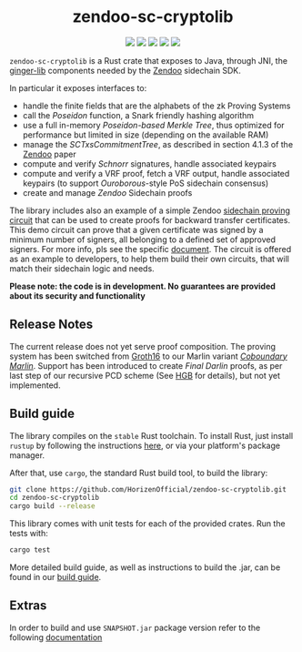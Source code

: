 <h1 align="center">zendoo-sc-cryptolib</h1>
<p align="center">
    <a href= "https://github.com/HorizenOfficial/zendoo-sc-cryptolib/releases"><img src="https://img.shields.io/github/release/HorizenOfficial/zendoo-sc-cryptolib.svg"></a>
    <a href="AUTHORS"><img src="https://img.shields.io/github/contributors/HorizenOfficial/zendoo-sc-cryptolib.svg?"></a>
    <a href="https://travis-ci.com/github/HorizenOfficial/zendoo-sc-cryptolib"><img src="https://app.travis-ci.com/HorizenOfficial/zendoo-sc-cryptolib.svg?branch=master"></a>
    <a href="LICENSE-MIT"><img src="https://img.shields.io/badge/license-MIT-blue.svg"></a>
    <a href="CONTRIBUTING.md"><img src="https://img.shields.io/badge/PRs-welcome-brightgreen.svg?style=flat-square"></a>
</p>

`zendoo-sc-cryptolib` is a Rust crate that exposes to Java, through JNI, the [ginger-lib](https://github.com/HorizenOfficial/ginger-lib) components needed by the [Zendoo](https://eprint.iacr.org/2020/123.pdf "Zendoo") sidechain SDK.

In particular it exposes interfaces to:

* handle the finite fields that are the alphabets of the zk Proving Systems
* call the *Poseidon* function, a Snark friendly hashing algorithm
* use a full in-memory *Poseidon-based Merkle Tree*, thus optimized for performance but limited in size (depending on the available RAM)
* manage the *SCTxsCommitmentTree*, as described in section 4.1.3 of the [Zendoo](https://eprint.iacr.org/2020/123.pdf "Zendoo") paper
* compute and verify *Schnorr* signatures, handle associated keypairs
* compute and verify a VRF proof, fetch a VRF output, handle associated keypairs (to support *Ouroborous*-style PoS sidechain consensus)
* create and manage *Zendoo* Sidechain proofs

The library includes also an example of a simple Zendoo [sidechain proving circuit](demo-circuit) that can be used to create proofs for backward transfer certificates. This demo circuit can prove that a given certificate was signed by a minimum number of signers, all belonging to a defined set of approved signers. For more info, pls see the specific [document](doc).
The circuit is offered as an example to developers, to help them build their own circuits, that will match their sidechain logic and needs.

**Please note: the code is in development. No guarantees are provided about its security and functionality**

## Release Notes

The current release does not yet serve proof composition.
The proving system has been switched from [Groth16](https://eprint.iacr.org/2016/260.pdf) to our Marlin variant [*Coboundary Marlin*](https://github.com/HorizenLabs/marlin).
Support has been introduced to create *Final Darlin* proofs, as per last step of our recursive PCD scheme (See [HGB](https://eprint.iacr.org/2021/930) for details), but not yet implemented.

## Build guide

The library compiles on the `stable` Rust toolchain.
To install Rust, just install `rustup` by following the instructions [here](https://rustup.rs/), or via your platform's package manager.

After that, use `cargo`, the standard Rust build tool, to build the library:

```bash
git clone https://github.com/HorizenOfficial/zendoo-sc-cryptolib.git
cd zendoo-sc-cryptolib
cargo build --release
```

This library comes with unit tests for each of the provided crates. Run the tests with:

```bash
cargo test
``` 

More detailed build guide, as well as instructions to build the .jar, can be found in our [build guide](BUILD.md).

## Extras

In order to build and use `SNAPSHOT.jar` package version refer to the following [documentation](./ci/README.md)